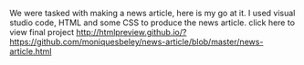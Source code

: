 We were tasked with making a news article, here is my go at it.
I used visual studio code, HTML and some CSS to produce the news article. 
click here to view final project http://htmlpreview.github.io/?https://github.com/moniquesbeley/news-article/blob/master/news-article.html
